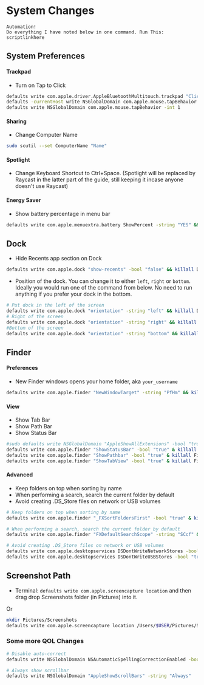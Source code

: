 # System Changes

```
Automation!
Do everything I have noted below in one command. Run This:
scriptlinkhere
```

## System Preferences

#### Trackpad

* Turn on Tap to Click

```bash
defaults write com.apple.driver.AppleBluetoothMultitouch.trackpad "Clicking" -bool "true"
defaults -currentHost write NSGlobalDomain com.apple.mouse.tapBehavior -int 1
defaults write NSGlobalDomain com.apple.mouse.tapBehavior -int 1
```

#### Sharing

* Change Computer Name

```bash
sudo scutil --set ComputerName "Name"
```

#### Spotlight

* Change Keyboard Shortcut to Ctrl+Space. \(Spotlight will be replaced by Raycast in the latter part of the guide, still keeping it incase anyone doesn't use Raycast\)

#### Energy Saver

* Show battery percentage in menu bar

```bash
defaults write com.apple.menuextra.battery ShowPercent -string "YES" && killall SystemUIServer
```

## Dock

* Hide Recents app section on Dock

```bash
defaults write com.apple.dock "show-recents" -bool "false" && killall Dock
```

* Position of the dock. You can change it to either `left`, `right` or `bottom`. Ideally you would run one of the command from below. No need to run anything if you prefer your dock in the bottom.

```bash
# Put dock in the left of the screen
defaults write com.apple.dock "orientation" -string "left" && killall Dock
# Right of the screen
defaults write com.apple.dock "orientation" -string "right" && killall Dock
#Bottom of the screen
defaults write com.apple.dock "orientation" -string "bottom" && killall Dock
```

## Finder

#### Preferences

* New Finder windows opens your home folder, aka `your_username`

```bash
defaults write com.apple.finder "NewWindowTarget" -string "PfHm" && killall Finder
```

#### View

* Show Tab Bar
* Show Path Bar
* Show Status Bar

```bash
#sudo defaults write NSGlobalDomain "AppleShowAllExtensions" -bool "true"
defaults write com.apple.finder "ShowStatusBar" -bool "true" & killall Finder
defaults write com.apple.finder "ShowPathbar" -bool "true" & killall Finder
defaults write com.apple.finder "ShowTabView" -bool "true" & killall Finder
```

#### Advanced

* Keep folders on top when sorting by name
* When performing a search, search the current folder by default
* Avoid creating .DS_Store files on network or USB volumes

```bash
# Keep folders on top when sorting by name
defaults write com.apple.finder "_FXSortFoldersFirst" -bool "true" & killall Finder

# When performing a search, search the current folder by default
defaults write com.apple.finder "FXDefaultSearchScope" -string "SCcf" & killall Finder

# Avoid creating .DS_Store files on network or USB volumes
defaults write com.apple.desktopservices DSDontWriteNetworkStores -bool "true"
defaults write com.apple.desktopservices DSDontWriteUSBStores -bool "true"
```

## Screenshot Path

* Terminal: `defaults write com.apple.screencapture location`  and then drag drop Screenshots folder (in Pictures) into it.

Or

```bash
mkdir Pictures/Screenshots
defaults write com.apple.screencapture location /Users/$USER/Pictures/Screenshots
```


### Some more QOL Changes

```bash
# Disable auto-correct
defaults write NSGlobalDomain NSAutomaticSpellingCorrectionEnabled -bool false

# Always show scrollbar
defaults write NSGlobalDomain "AppleShowScrollBars" -string "Always"
